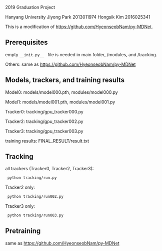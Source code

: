 2019 Graduation Project

Hanyang University Jiyong Park 2013011974 Hongsik Kim 2016025341

This is a modification of https://github.com/HyeonseobNam/py-MDNet.

## Prerequisites
empty ```__init.py__ ``` file is needed in main folder, /modules, and /tracking.

Others: same as https://github.com/HyeonseobNam/py-MDNet

## Models, trackers, and training results
Model0: models/model000.pth, modules/model000.py

Model1: models/model001.pth, modules/model001.py

Tracker0: tracking/gpu_tracker000.py

Tracker2: tracking/gpu_tracker002.py

Tracker3: tracking/gpu_tracker003.py

training results: FINAL_RESULT/result.txt

## Tracking
all trackers (Tracker0, Tracker2, Tracker3):
```bash
 python tracking/run.py
```

Tracker2 only:
```bash
 python tracking/run002.py
```

Tracker3 only:
```bash
 python tracking/run003.py
```

## Pretraining
same as https://github.com/HyeonseobNam/py-MDNet
